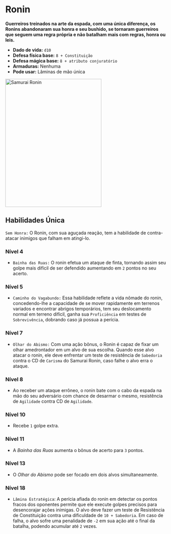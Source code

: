 # Ronin
**Guerreiros treinados na arte da espada, com uma única diferença, os Ronins abandonaram sua honra e seu bushido, se tornaram guerreiros que seguem uma regra própria e não batalham mais com regras, honra ou leis.**

- **Dado de vida:** `d10`
- **Defesa física base:** `8 + Constituição`
- **Defesa mágica base:** `8 + atributo conjuratório`
- **Armaduras:** Nenhuma
- **Pode usar:** Lâminas de mão única

<img src="" alt="Samurai Ronin" style="height: 400px; width:300px;"/>

## Habilidades Única
`Sem Honra:` O Ronin, com sua aguçada reação, tem a habilidade de contra-atacar inimigos que falham em atingi-lo.

### Nível 4
- `Bainha das Ruas:` O ronin efetua um ataque de finta, tornando assim seu golpe mais difícil de ser defendido aumentando em `2` pontos no seu acerto.

### Nível 5
- `Caminho do Vagabundo:` Essa habilidade reflete a vida nômade do ronin, concedendo-lhe a capacidade de se mover rapidamente em terrenos variados e encontrar abrigos temporários, tem seu deslocamento normal em terreno difícil, ganha sua `Proficiência` em testes de `Sobrevivência`, dobrando caso já possua a perícia.

### Nível 7
- `Olhar do Abismo:` Com uma ação bônus, o Ronin é capaz de fixar um olhar amedrontador em um alvo de sua escolha. Quando esse alvo atacar o ronin, ele deve enfrentar um teste de resistência de `Sabedoria` contra o CD de `Carisma` do Samurai Ronin, caso falhe o alvo erra o ataque.

### Nível 8
- Ao receber um ataque errôneo, o ronin bate com o cabo da espada na mão do seu adversário com chance de desarmar o mesmo, resistência de `Agilidade` contra CD de `Agilidade`.

### Nível 10
- Recebe `1` golpe extra.

### Nível 11
- A *Bainha das Ruas* aumenta o bônus de acerto para `3` pontos.

### Nível 13
- O *Olhar do Abismo* pode ser focado em dois alvos simultaneamente.

### Nível 18
- `Lâmina Estratégica`: A perícia afiada do ronin em detectar os pontos fracos dos oponentes permite que ele execute golpes precisos para desencorajar ações inimigas. O alvo deve fazer um teste de Resistência de Constituição contra uma dificuldade de `10 + Sabedoria`. Em caso de falha, o alvo sofre uma penalidade de `-2` em sua ação até o final da batalha, podendo acumular até `2` vezes.
